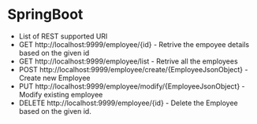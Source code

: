 # SpringBoot
* List of REST supported URI
* GET http://localhost:9999/employee/{id} - Retrive the empoyee details based on the given id
* GET http://localhost:9999/employee/list - Retrive all the employees
* POST http://localhost:9999/employee/create/{EmployeeJsonObject} - Create new Employee
* PUT http://localhost:9999/employee/modify/{EmployeeJsonObject} - Modify existing employee
* DELETE http://localhost:9999/employee/{id} - Delete the Employee based on the given id.
